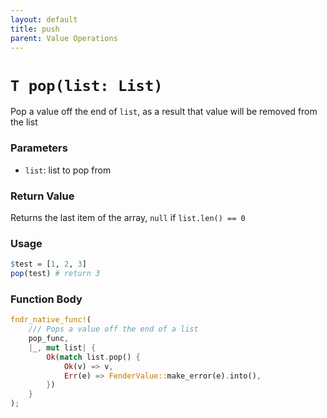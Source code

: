 ```yaml
---
layout: default
title: push
parent: Value Operations
---
```


# `T pop(list: List)`
Pop a value off the end of `list`, as a result that value will be removed from the list

### Parameters
- `list`: list to pop from

### Return Value
Returns the last item of the array, `null` if `list.len() == 0`

### Usage
```r
$test = [1, 2, 3]
pop(test) # return 3
```

### Function Body
```rust
fndr_native_func!(
    /// Pops a value off the end of a list
    pop_func,
    |_, mut list| {
        Ok(match list.pop() {
            Ok(v) => v,
            Err(e) => FenderValue::make_error(e).into(),
        })
    }
);
```